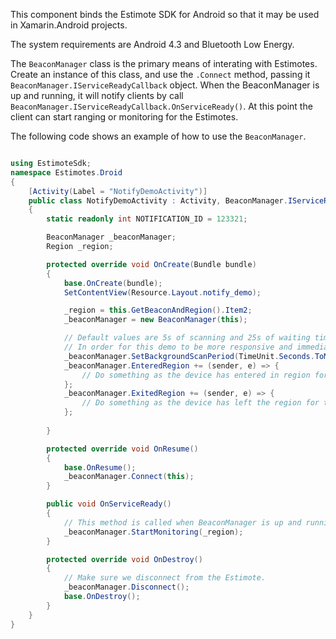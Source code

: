 This component binds the Estimote SDK for Android so that it may be used in Xamarin.Android projects.

The system requirements are Android 4.3 and Bluetooth Low Energy.

The `BeaconManager` class is the primary means of interating with Estimotes. Create an instance of this class, and use the `.Connect` method, passing it `BeaconManager.IServiceReadyCallback` object. When the BeaconManager is up and running, it will notify clients by call `BeaconManager.IServiceReadyCallback.OnServiceReady()`. At this point the client can start ranging or monitoring for the Estimotes.

The following code shows an example of how to use the `BeaconManager`.

```csharp

using EstimoteSdk;
namespace Estimotes.Droid
{
    [Activity(Label = "NotifyDemoActivity")]	
    public class NotifyDemoActivity : Activity, BeaconManager.IServiceReadyCallback
    {
        static readonly int NOTIFICATION_ID = 123321;

        BeaconManager _beaconManager;
        Region _region;

        protected override void OnCreate(Bundle bundle)
        {
            base.OnCreate(bundle);
            SetContentView(Resource.Layout.notify_demo);

            _region = this.GetBeaconAndRegion().Item2;
            _beaconManager = new BeaconManager(this);

            // Default values are 5s of scanning and 25s of waiting time to save CPU cycles.
            // In order for this demo to be more responsive and immediate we lower down those values.
            _beaconManager.SetBackgroundScanPeriod(TimeUnit.Seconds.ToMillis(1), 0);
            _beaconManager.EnteredRegion += (sender, e) => {
                // Do something as the device has entered in region for the Estimote.
            };
            _beaconManager.ExitedRegion += (sender, e) => {
                // Do something as the device has left the region for the Estimote.            
            };
        
        }

        protected override void OnResume()
        {
            base.OnResume();
            _beaconManager.Connect(this);
        }

        public void OnServiceReady()
        {
            // This method is called when BeaconManager is up and running.
            _beaconManager.StartMonitoring(_region);
        }

        protected override void OnDestroy()
        {
        	// Make sure we disconnect from the Estimote.
            _beaconManager.Disconnect();
            base.OnDestroy();
        }
    }
}

```

